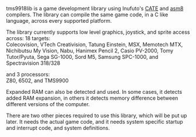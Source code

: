 tms9918lib is a game development library using Inufuto's [CATE](https://github.com/inufuto/Cate) and [asm8](https://github.com/inufuto/asm8) compilers.
The library can compile the same game code, in a C like language, across every supported platform.

The library currently supports low level graphics, joystick, and sprite access across:
  18 targets:  
    Colecovision, VTech Creativision, Tatung Einstein, MSX, Memotech MTX, Nichibutsu My Vision, Nabu, Hanimex Pencil 2, Casio PV-2000, Tomy Tutor/Pyuta, Sega SG-1000, Sord M5, Samsung SPC-1000, and Spectravision 318/328  
    
  and 3 processors:  
    Z80, 6502, and TMS9900  

Expanded RAM can also be detected and used. In some cases, it detects added RAM expansion, in others it detects memory difference between different versions of the computer.

There are two other pieces required to use this library, which will be put up later. It needs the actual game code, and it needs system specific startup and interrupt code, and system definitions.
